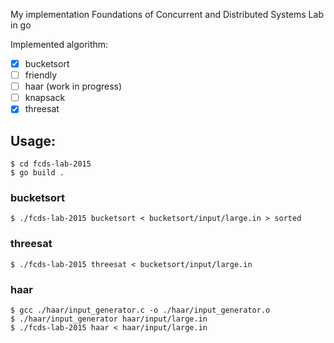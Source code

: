 My implementation Foundations of Concurrent and Distributed Systems Lab in go

Implemented algorithm:

- [x] bucketsort
- [ ] friendly
- [ ] haar (work in progress)
- [ ] knapsack
- [x] threesat

## Usage:

```
$ cd fcds-lab-2015
$ go build .
```

### bucketsort

```
$ ./fcds-lab-2015 bucketsort < bucketsort/input/large.in > sorted
```

### threesat

```
$ ./fcds-lab-2015 threesat < bucketsort/input/large.in
```

### haar

```
$ gcc ./haar/input_generator.c -o ./haar/input_generator.o
$ ./haar/input_generator haar/input/large.in
$ ./fcds-lab-2015 haar < haar/input/large.in
```
